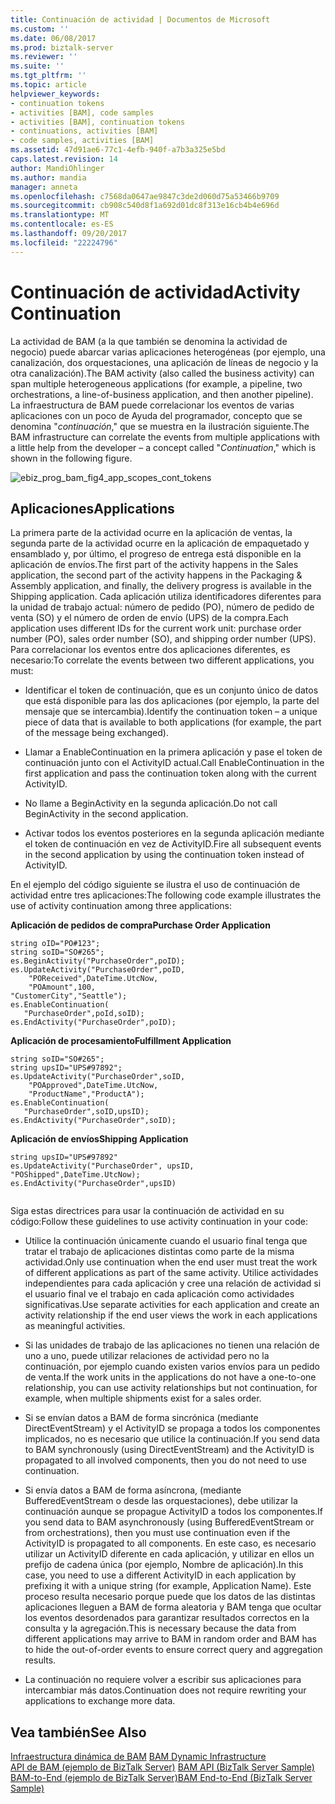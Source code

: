 ```yaml
---
title: Continuación de actividad | Documentos de Microsoft
ms.custom: ''
ms.date: 06/08/2017
ms.prod: biztalk-server
ms.reviewer: ''
ms.suite: ''
ms.tgt_pltfrm: ''
ms.topic: article
helpviewer_keywords:
- continuation tokens
- activities [BAM], code samples
- activities [BAM], continuation tokens
- continuations, activities [BAM]
- code samples, activities [BAM]
ms.assetid: 47d91ae6-77c1-4efb-940f-a7b3a325e5bd
caps.latest.revision: 14
author: MandiOhlinger
ms.author: mandia
manager: anneta
ms.openlocfilehash: c7568da0647ae9847c3de2d060d75a53466b9709
ms.sourcegitcommit: cb908c540d8f1a692d01dc8f313e16cb4b4e696d
ms.translationtype: MT
ms.contentlocale: es-ES
ms.lasthandoff: 09/20/2017
ms.locfileid: "22224796"
---
```

# <a name="activity-continuation"></a><span data-ttu-id="cf811-102">Continuación de actividad</span><span class="sxs-lookup"><span data-stu-id="cf811-102">Activity Continuation</span></span>
<span data-ttu-id="cf811-103">La actividad de BAM (a la que también se denomina la actividad de negocio) puede abarcar varias aplicaciones heterogéneas (por ejemplo, una canalización, dos orquestaciones, una aplicación de líneas de negocio y la otra canalización).</span><span class="sxs-lookup"><span data-stu-id="cf811-103">The BAM activity (also called the business activity) can span multiple heterogeneous applications (for example, a pipeline, two orchestrations, a line-of-business application, and then another pipeline).</span></span> <span data-ttu-id="cf811-104">La infraestructura de BAM puede correlacionar los eventos de varias aplicaciones con un poco de Ayuda del programador, concepto que se denomina "*continuación*," que se muestra en la ilustración siguiente.</span><span class="sxs-lookup"><span data-stu-id="cf811-104">The BAM infrastructure can correlate the events from multiple applications with a little help from the developer – a concept called "*Continuation*," which is shown in the following figure.</span></span>  
  
 ![](../core/media/ebiz-prog-bam-fig4-app-scopes-cont-tokens.gif "ebiz_prog_bam_fig4_app_scopes_cont_tokens")  

## <a name="applications"></a><span data-ttu-id="cf811-105">Aplicaciones</span><span class="sxs-lookup"><span data-stu-id="cf811-105">Applications</span></span>  
 <span data-ttu-id="cf811-106">La primera parte de la actividad ocurre en la aplicación de ventas, la segunda parte de la actividad ocurre en la aplicación de empaquetado y ensamblado y, por último, el progreso de entrega está disponible en la aplicación de envíos.</span><span class="sxs-lookup"><span data-stu-id="cf811-106">The first part of the activity happens in the Sales application, the second part of the activity happens in the Packaging & Assembly application, and finally, the delivery progress is available in the Shipping application.</span></span> <span data-ttu-id="cf811-107">Cada aplicación utiliza identificadores diferentes para la unidad de trabajo actual: número de pedido (PO), número de pedido de venta (SO) y el número de orden de envío (UPS) de la compra.</span><span class="sxs-lookup"><span data-stu-id="cf811-107">Each application uses different IDs for the current work unit: purchase order number (PO), sales order number (SO), and shipping order number (UPS).</span></span> <span data-ttu-id="cf811-108">Para correlacionar los eventos entre dos aplicaciones diferentes, es necesario:</span><span class="sxs-lookup"><span data-stu-id="cf811-108">To correlate the events between two different applications, you must:</span></span>  
  
-   <span data-ttu-id="cf811-109">Identificar el token de continuación, que es un conjunto único de datos que está disponible para las dos aplicaciones (por ejemplo, la parte del mensaje que se intercambia).</span><span class="sxs-lookup"><span data-stu-id="cf811-109">Identify the continuation token – a unique piece of data that is available to both applications (for example, the part of the message being exchanged).</span></span>  
  
-   <span data-ttu-id="cf811-110">Llamar a EnableContinuation en la primera aplicación y pase el token de continuación junto con el ActivityID actual.</span><span class="sxs-lookup"><span data-stu-id="cf811-110">Call EnableContinuation in the first application and pass the continuation token along with the current ActivityID.</span></span>  
  
-   <span data-ttu-id="cf811-111">No llame a BeginActivity en la segunda aplicación.</span><span class="sxs-lookup"><span data-stu-id="cf811-111">Do not call BeginActivity in the second application.</span></span>  
  
-   <span data-ttu-id="cf811-112">Activar todos los eventos posteriores en la segunda aplicación mediante el token de continuación en vez de ActivityID.</span><span class="sxs-lookup"><span data-stu-id="cf811-112">Fire all subsequent events in the second application by using the continuation token instead of ActivityID.</span></span>  
  
 <span data-ttu-id="cf811-113">En el ejemplo del código siguiente se ilustra el uso de continuación de actividad entre tres aplicaciones:</span><span class="sxs-lookup"><span data-stu-id="cf811-113">The following code example illustrates the use of activity continuation among three applications:</span></span>  
  
 <span data-ttu-id="cf811-114">**Aplicación de pedidos de compra**</span><span class="sxs-lookup"><span data-stu-id="cf811-114">**Purchase Order Application**</span></span>  
  
```  
string oID="PO#123";  
string soID="SO#265";  
es.BeginActivity("PurchaseOrder",poID);  
es.UpdateActivity("PurchaseOrder",poID,  
    "POReceived",DateTime.UtcNow,  
    "POAmount",100,  
"CustomerCity","Seattle");  
es.EnableContinuation(  
   "PurchaseOrder",poId,soID);  
es.EndActivity("PurchaseOrder",poID);  
```  
  
 <span data-ttu-id="cf811-115">**Aplicación de procesamiento**</span><span class="sxs-lookup"><span data-stu-id="cf811-115">**Fulfillment Application**</span></span>  
  
```  
string soID="SO#265";  
string upsID="UPS#97892";  
es.UpdateActivity("PurchaseOrder",soID,  
    "POApproved",DateTime.UtcNow,  
    "ProductName","ProductA");  
es.EnableContinuation(  
   "PurchaseOrder",soID,upsID);  
es.EndActivity("PurchaseOrder",soID);  
```  
  
 <span data-ttu-id="cf811-116">**Aplicación de envíos**</span><span class="sxs-lookup"><span data-stu-id="cf811-116">**Shipping Application**</span></span>  
  
```  
string upsID="UPS#97892"  
es.UpdateActivity("PurchaseOrder", upsID,  
"POShipped",DateTime.UtcNow);  
es.EndActivity("PurchaseOrder",upsID)  
  
```  
  
 <span data-ttu-id="cf811-117">Siga estas directrices para usar la continuación de actividad en su código:</span><span class="sxs-lookup"><span data-stu-id="cf811-117">Follow these guidelines to use activity continuation in your code:</span></span>  
  
-   <span data-ttu-id="cf811-118">Utilice la continuación únicamente cuando el usuario final tenga que tratar el trabajo de aplicaciones distintas como parte de la misma actividad.</span><span class="sxs-lookup"><span data-stu-id="cf811-118">Only use continuation when the end user must treat the work of different applications as part of the same activity.</span></span> <span data-ttu-id="cf811-119">Utilice actividades independientes para cada aplicación y cree una relación de actividad si el usuario final ve el trabajo en cada aplicación como actividades significativas.</span><span class="sxs-lookup"><span data-stu-id="cf811-119">Use separate activities for each application and create an activity relationship if the end user views the work in each applications as meaningful activities.</span></span>  
  
-   <span data-ttu-id="cf811-120">Si las unidades de trabajo de las aplicaciones no tienen una relación de uno a uno, puede utilizar relaciones de actividad pero no la continuación, por ejemplo cuando existen varios envíos para un pedido de venta.</span><span class="sxs-lookup"><span data-stu-id="cf811-120">If the work units in the applications do not have a one-to-one relationship, you can use activity relationships but not continuation, for example, when multiple shipments exist for a sales order.</span></span>  
  
-   <span data-ttu-id="cf811-121">Si se envían datos a BAM de forma sincrónica (mediante DirectEventStream) y el ActivityID se propaga a todos los componentes implicados, no es necesario que utilice la continuación.</span><span class="sxs-lookup"><span data-stu-id="cf811-121">If you send data to BAM synchronously (using DirectEventStream) and the ActivityID is propagated to all involved components, then you do not need to use continuation.</span></span>  
  
-   <span data-ttu-id="cf811-122">Si envía datos a BAM de forma asíncrona, (mediante BufferedEventStream o desde las orquestaciones), debe utilizar la continuación aunque se propague ActivityID a todos los componentes.</span><span class="sxs-lookup"><span data-stu-id="cf811-122">If you send data to BAM asynchronously (using BufferedEventStream or from orchestrations), then you must use continuation even if the ActivityID is propagated to all components.</span></span> <span data-ttu-id="cf811-123">En este caso, es necesario utilizar un ActivityID diferente en cada aplicación, y utilizar en ellos un prefijo de cadena única (por ejemplo, Nombre de aplicación).</span><span class="sxs-lookup"><span data-stu-id="cf811-123">In this case, you need to use a different ActivityID in each application by prefixing it with a unique string (for example, Application Name).</span></span> <span data-ttu-id="cf811-124">Este proceso resulta necesario porque puede que los datos de las distintas aplicaciones lleguen a BAM de forma aleatoria y BAM tenga que ocultar los eventos desordenados para garantizar resultados correctos en la consulta y la agregación.</span><span class="sxs-lookup"><span data-stu-id="cf811-124">This is necessary because the data from different applications may arrive to BAM in random order and BAM has to hide the out-of-order events to ensure correct query and aggregation results.</span></span>  
  
-   <span data-ttu-id="cf811-125">La continuación no requiere volver a escribir sus aplicaciones para intercambiar más datos.</span><span class="sxs-lookup"><span data-stu-id="cf811-125">Continuation does not require rewriting your applications to exchange more data.</span></span>  
  
## <a name="see-also"></a><span data-ttu-id="cf811-126">Vea también</span><span class="sxs-lookup"><span data-stu-id="cf811-126">See Also</span></span>  
  
 <span data-ttu-id="cf811-127">[Infraestructura dinámica de BAM](../core/bam-dynamic-infrastructure.md) </span><span class="sxs-lookup"><span data-stu-id="cf811-127">[BAM Dynamic Infrastructure](../core/bam-dynamic-infrastructure.md) </span></span>  
 <span data-ttu-id="cf811-128">[API de BAM (ejemplo de BizTalk Server)](../core/bam-api-biztalk-server-sample.md) </span><span class="sxs-lookup"><span data-stu-id="cf811-128">[BAM API (BizTalk Server Sample)](../core/bam-api-biztalk-server-sample.md) </span></span>  
 [<span data-ttu-id="cf811-129">BAM-to-End (ejemplo de BizTalk Server)</span><span class="sxs-lookup"><span data-stu-id="cf811-129">BAM End-to-End (BizTalk Server Sample)</span></span>](../core/bam-end-to-end-biztalk-server-sample.md)